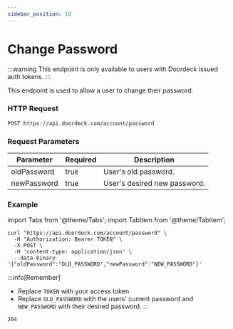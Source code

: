 ```yaml
---
sidebar_position: 10
---
```


# Change Password

:::warning
This endpoint is only available to users with Doordeck issued auth tokens.
:::

This endpoint is used to allow a user to change their password.

### HTTP Request
`POST https://api.doordeck.com/account/password`

### Request Parameters

| Parameter   | Required | Description                  |
|-------------|----------|------------------------------|
| oldPassword | true     | User's old password.         |
| newPassword | true     | User's desired new password. |

### Example

import Tabs from '@theme/Tabs';
import TabItem from '@theme/TabItem';

<Tabs>
<TabItem value="request" label="Request">

```shell showLineNumbers title="CURL"
curl "https://api.doordeck.com/account/password" \
  -H "Authorization: Bearer TOKEN" \
  -X POST \
  -H 'content-type: application/json' \
  --data-binary '{"oldPassword":"OLD_PASSWORD","newPassword":"NEW_PASSWORD"}'
```

:::info[Remember]
* Replace `TOKEN` with your access token.
* Replace `OLD_PASSWORD` with the users' current password and `NEW_PASSWORD` with their desired password.
:::

</TabItem>
<TabItem value="response" label="Response">

```markdown showLineNumbers title="HTTP CODE"
204
```

</TabItem>
</Tabs>
